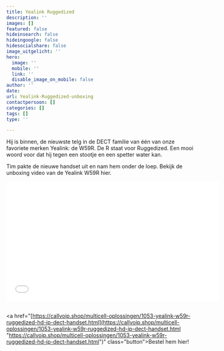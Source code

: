 ```yaml
---
title: Yealink Ruggedized
description: ''
images: []
featured: false
hideinsearch: false
hideingoogle: false
hidesocialshare: false
image_uitgelicht: ''
hero:
  image: ''
  mobile: ''
  link: ''
  disable_image_on_mobile: false
author: ''
date: 
url: Yealink-Ruggedized-unboxing
contactpersoon: []
categories: []
tags: []
type: ''

---
```

Hij is binnen, de nieuwste telg in de DECT familie van één van onze favoriete merken Yealink: de W59R. De R staat voor Ruggedized. Een mooi woord voor dat hij tegen een stootje en een spetter water kan. 

Tim pakte de nieuwe handset uit en nam hem onder de loep. Bekijk de unboxing video van de Yealink W59R hier. 

<iframe width="560" height="315" src="[https://www.youtube.com/embed/div51k3mweM](https://www.youtube.com/embed/div51k3mweM "https://www.youtube.com/embed/div51k3mweM")" frameborder="0" allow="accelerometer; autoplay; clipboard-write; encrypted-media; gyroscope; picture-in-picture" allowfullscreen></iframe><br><br>

<a href="[https://callvoip.shop/multicell-oplossingen/1053-yealink-w59r-ruggedized-hd-ip-dect-handset.html](https://callvoip.shop/multicell-oplossingen/1053-yealink-w59r-ruggedized-hd-ip-dect-handset.html "https://callvoip.shop/multicell-oplossingen/1053-yealink-w59r-ruggedized-hd-ip-dect-handset.html")" class="button">Bestel hem hier!</a>
